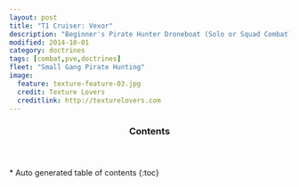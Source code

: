 ```yaml
---
layout: post
title: "T1 Cruiser: Vexor"
description: "Beginner's Pirate Hunter Droneboat (Solo or Squad Combat)"
modified: 2014-10-01
category: doctrines
tags: [combat,pve,doctrines]
fleet: "Small Gang Pirate Hunting"
image:
  feature: texture-feature-03.jpg
  credit: Texture Lovers
  creditlink: http://texturelovers.com
---
```


<section id="table-of-contents" class="toc">
  <header>
    <h3>Contents</h3>
  </header>
<div id="drawer" markdown="1">
*  Auto generated table of contents
{:toc}
</div>
</section><!-- /#table-of-contents -->
